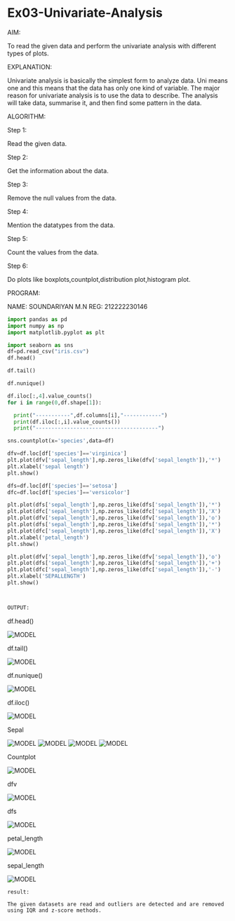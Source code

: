 # Ex03-Univariate-Analysis

AIM:

To read the given data and perform the univariate analysis with different types of plots.

EXPLANATION:

Univariate analysis is basically the simplest form to analyze data. Uni means one and this means that the data has only one kind of variable. The major reason for univariate analysis is to use the data to describe. The analysis will take data, summarise it, and then find some pattern in the data.

ALGORITHM:

Step 1:

Read the given data.

Step 2:

Get the information about the data.

Step 3:

Remove the null values from the data.

Step 4:

Mention the datatypes from the data.

Step 5:

Count the values from the data.

Step 6:

Do plots like boxplots,countplot,distribution plot,histogram plot.

PROGRAM:

NAME: SOUNDARIYAN M.N
REG: 212222230146

```python
import pandas as pd
import numpy as np
import matplotlib.pyplot as plt

import seaborn as sns
df=pd.read_csv("iris.csv")
df.head()

df.tail()

df.nunique()

df.iloc[:,4].value_counts()
for i in range(0,df.shape[1]):

  print("-----------",df.columns[i],"------------")
  print(df.iloc[:,i].value_counts())
  print("---------------------------------------")

sns.countplot(x='species',data=df)

dfv=df.loc[df['species']=='virginica']
plt.plot(dfv['sepal_length'],np.zeros_like(dfv['sepal_length']),'*')
plt.xlabel('sepal length')
plt.show()

dfs=df.loc[df['species']=='setosa']
dfc=df.loc[df['species']=='versicolor']

plt.plot(dfs['sepal_length'],np.zeros_like(dfs['sepal_length']),'*')
plt.plot(dfc['sepal_length'],np.zeros_like(dfc['sepal_length']),'X')
plt.plot(dfv['sepal_length'],np.zeros_like(dfv['sepal_length']),'o')
plt.plot(dfs['sepal_length'],np.zeros_like(dfs['sepal_length']),'*')
plt.plot(dfc['sepal_length'],np.zeros_like(dfc['sepal_length']),'X')
plt.xlabel('petal_length')
plt.show()

plt.plot(dfv['sepal_length'],np.zeros_like(dfv['sepal_length']),'o')
plt.plot(dfs['sepal_length'],np.zeros_like(dfs['sepal_length']),'+')
plt.plot(dfc['sepal_length'],np.zeros_like(dfc['sepal_length']),'-')
plt.xlabel('SEPALLENGTH')
plt.show()



OUTPUT:

```
df.head()

![MODEL](https://github.com/soundariyan18/Ex03-Univariate-Analysis/blob/main/Screenshot%202023-09-09%20155508.png)

df.tail()

![MODEL](https://github.com/soundariyan18/Ex03-Univariate-Analysis/blob/main/Screenshot%202023-09-09%20155539.png)

df.nunique()

![MODEL](https://github.com/soundariyan18/Ex03-Univariate-Analysis/blob/main/Screenshot%202023-09-09%20155553.png)

df.iloc()

![MODEL](https://github.com/soundariyan18/Ex03-Univariate-Analysis/blob/main/Screenshot%202023-09-09%20155604.png)


Sepal


![MODEL](https://github.com/soundariyan18/Ex03-Univariate-Analysis/blob/main/Screenshot%202023-09-09%20155657.png)
![MODEL](https://github.com/soundariyan18/Ex03-Univariate-Analysis/blob/main/Screenshot%202023-09-09%20155726.png)
![MODEL](https://github.com/soundariyan18/Ex03-Univariate-Analysis/blob/main/Screenshot%202023-09-09%20155811.png)
![MODEL](https://github.com/soundariyan18/Ex03-Univariate-Analysis/blob/main/Screenshot%202023-09-09%20155907.png)



Countplot

![MODEL](https://github.com/soundariyan18/Ex03-Univariate-Analysis/blob/main/Screenshot%202023-09-09%20155918.png)

dfv

![MODEL](https://github.com/soundariyan18/Ex03-Univariate-Analysis/blob/main/Screenshot%202023-09-09%20155931.png)

dfs

![MODEL](https://github.com/soundariyan18/Ex03-Univariate-Analysis/blob/main/Screenshot%202023-09-09%20155944.png)

petal_length

![MODEL](https://github.com/soundariyan18/Ex03-Univariate-Analysis/blob/main/Screenshot%202023-09-09%20160001.png)

sepal_length

![MODEL](https://github.com/soundariyan18/Ex03-Univariate-Analysis/blob/main/Screenshot%202023-09-09%20160012.png)
```
result:

The given datasets are read and outliers are detected and are removed using IQR and z-score methods.
